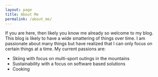 ```yaml
---
layout: page
title: About Me
permalink: /about_me/
---
```


If you are here, then likely you know me already so welcome to my blog. This blog is likely to have
a wide smattering of things over time. I am passionate about many things but have realized that I
can only focus on certain things at a time. My current passions are:

- Skiing with focus on multi-sport outings in the mountains
- Sustainability with a focus on software based solutions
- Cooking
